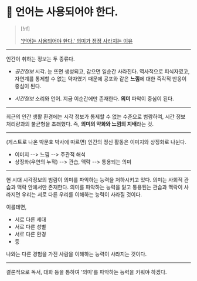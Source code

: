# 󰏢 언어는 사용되어야 한다.




> [!rf]
>
> ['언어는 사용되어야 한다.' 의미가 점점 사라지는 이유](https://www.youtube.com/watch?v=K4p1iGFdgLY)




---
인간이 취하는 정보는 두 종류다.

  - _공간정보_
    시각. 눈 뜨면 생성되고, 감으면 일순간 사라진다. 역사적으로 피식자였고, 자연계를 통제할 수 없는
    약자였기 때문에 공포와 같은 **느낌**에 대한 즉각적 반응이 중심이 된다.

  - _시간정보_
    소리와 언어. 지금 이순간에만 존재한다. **의미** 파악이 중심이 된다.



---
최근의 인간 생활 환경에는 시각 정보가 통제할 수 없는 수준으로 범람하여, 시간 정보 처리량과의 불균형을
초래했다. 즉, **의미의 약화와 느낌의 지배**라는 것.



---
(게스트로 나온 박문호 박사에 따르면) 인간의 정신 활동은 이미지와 상징화로 나뉜다.

  - 이미지               -->  느낌        -->  주관적 해석
  - 상징화(우연의 누적)  -->  관습, 맥락  -->  통용되는 의미



---
현 시대 시각정보의 범람이 의미를 파악하는 능력을 저하시키고 있다. 의미는 사회적 관습과 맥락 안에서만
존재한다. 의미를 파악하는 능력을 잃고 통용된는 관습과 맥락이 사라지면 우리는 서로 다른 우리를
이해하는 능력이 사라질 것이다.

이를테면,

  - 서로 다른 세대
  - 서로 다른 성별
  - 서로 다른 환경
  - 등

나와는 다른 경험을 가진 사람을 이해하는 능력이 사라지는 것이다.



---
결론적으로 독서, 대화 등을 통하여 '의미'를 파악하는 능력을 키워야 하겠다.

